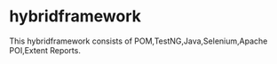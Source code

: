 # hybridframework
This hybridframework consists of POM,TestNG,Java,Selenium,Apache POI,Extent Reports.
